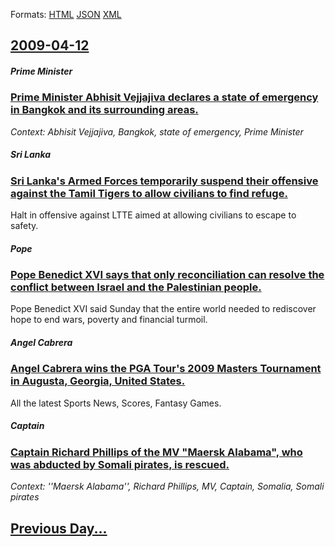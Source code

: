 
Formats: [HTML](2009/04/12/index.html)  [JSON](2009/04/12/index.json)  [XML](2009/04/12/index.xml)  

## [2009-04-12](/news/2009/04/12/index.md)

##### Prime Minister
### [ Prime Minister Abhisit Vejjajiva declares a state of emergency in Bangkok and its surrounding areas. ](/news/2009/04/12/prime-minister-abhisit-vejjajiva-declares-a-state-of-emergency-in-bangkok-and-its-surrounding-areas.md)
_Context: Abhisit Vejjajiva, Bangkok, state of emergency, Prime Minister_

##### Sri Lanka
### [ Sri Lanka's Armed Forces temporarily suspend their offensive against the Tamil Tigers to allow civilians to find refuge. ](/news/2009/04/12/sri-lanka-s-armed-forces-temporarily-suspend-their-offensive-against-the-tamil-tigers-to-allow-civilians-to-find-refuge.md)
Halt in offensive against LTTE aimed at allowing civilians to escape to safety.

##### Pope
### [ Pope Benedict XVI says that only reconciliation can resolve the conflict between Israel and the Palestinian people. ](/news/2009/04/12/pope-benedict-xvi-says-that-only-reconciliation-can-resolve-the-conflict-between-israel-and-the-palestinian-people.md)
Pope Benedict XVI said Sunday that the entire world needed to rediscover hope to end wars, poverty and financial turmoil. 

##### Angel Cabrera
### [ Angel Cabrera wins the PGA Tour's 2009 Masters Tournament in Augusta, Georgia, United States. ](/news/2009/04/12/angel-cabrera-wins-the-pga-tour-s-2009-masters-tournament-in-augusta-georgia-united-states.md)
All the latest Sports News, Scores, Fantasy Games.

##### Captain
### [ Captain Richard Phillips of the MV "Maersk Alabama", who was abducted by Somali pirates, is rescued. ](/news/2009/04/12/captain-richard-phillips-of-the-mv-maersk-alabama-who-was-abducted-by-somali-pirates-is-rescued.md)
_Context: ''Maersk Alabama'', Richard Phillips, MV, Captain, Somalia, Somali pirates_

## [Previous Day...](/news/2009/04/11/index.md)

